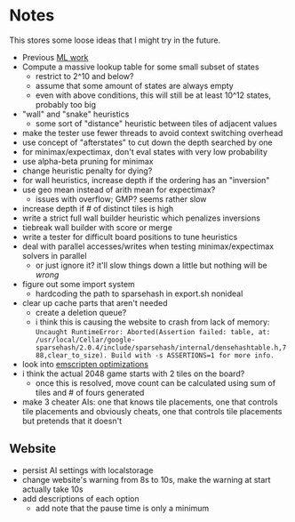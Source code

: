 # Notes

This stores some loose ideas that I might try in the future.

* Previous [ML work](https://arxiv.org/pdf/1604.05085.pdf)
* Compute a massive lookup table for some small subset of states
    * restrict to 2^10 and below?
    * assume that some amount of states are always empty
    * even with above conditions, this will still be at least 10^12 states, probably too big
* "wall" and "snake" heuristics
  * some sort of "distance" heuristic between tiles of adjacent values
* make the tester use fewer threads to avoid context switching overhead
* use concept of "afterstates" to cut down the depth searched by one
* for minimax/expectimax, don't eval states with very low probability
* use alpha-beta pruning for minimax
* change heuristic penalty for dying?
* for wall heuristics, increase depth if the ordering has an "inversion"
* use geo mean instead of arith mean for expectimax?
  * issues with overflow; GMP? seems rather slow
* increase depth if # of distinct tiles is high
* write a strict full wall builder heuristic which penalizes inversions
* tiebreak wall builder with score or merge
* write a tester for difficult board positions to tune heuristics
* deal with parallel accesses/writes when testing minimax/expectimax solvers in parallel
  * or just ignore it? it'll slow things down a little but nothing will be *wrong*
* figure out some import system
  * hardcoding the path to sparsehash in export.sh nonideal
* clear up cache parts that aren't needed
  * create a deletion queue?
  * i think this is causing the website to crash from lack of memory: `Uncaught RuntimeError: Aborted(Assertion failed: table, at: /usr/local/Cellar/google-sparsehash/2.0.4/include/sparsehash/internal/densehashtable.h,788,clear_to_size). Build with -s ASSERTIONS=1 for more info.`
* look into [emscripten optimizations](https://emscripten.org/docs/optimizing/Optimizing-Code.html)
* i think the actual 2048 game starts with 2 tiles on the board?
  * once this is resolved, move count can be calculated using sum of tiles and # of fours generated
* make 3 cheater AIs: one that knows tile placements, one that controls tile placements and obviously cheats, one that controls tile placements but pretends that it doesn't              

## Website
* persist AI settings with localstorage
* change website's warning from 8s to 10s, make the warning at start actually take 10s
* add descriptions of each option
  * add note that the pause time is only a minimum
